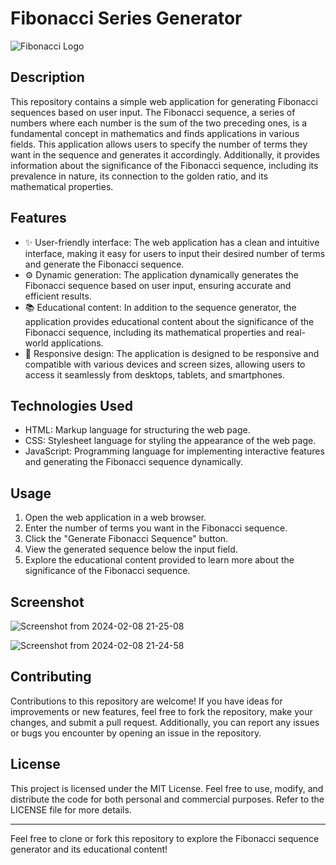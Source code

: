 # Fibonacci Series Generator

![Fibonacci Logo](https://github.com/yourusername/Fibonacci-Series-Generator/blob/main/images/fibonacci_logo.png)

## Description
This repository contains a simple web application for generating Fibonacci sequences based on user input. The Fibonacci sequence, a series of numbers where each number is the sum of the two preceding ones, is a fundamental concept in mathematics and finds applications in various fields. This application allows users to specify the number of terms they want in the sequence and generates it accordingly. Additionally, it provides information about the significance of the Fibonacci sequence, including its prevalence in nature, its connection to the golden ratio, and its mathematical properties.

## Features
- :sparkles: User-friendly interface: The web application has a clean and intuitive interface, making it easy for users to input their desired number of terms and generate the Fibonacci sequence.
- :gear: Dynamic generation: The application dynamically generates the Fibonacci sequence based on user input, ensuring accurate and efficient results.
- :books: Educational content: In addition to the sequence generator, the application provides educational content about the significance of the Fibonacci sequence, including its mathematical properties and real-world applications.
- :iphone: Responsive design: The application is designed to be responsive and compatible with various devices and screen sizes, allowing users to access it seamlessly from desktops, tablets, and smartphones.

## Technologies Used
- HTML: Markup language for structuring the web page.
- CSS: Stylesheet language for styling the appearance of the web page.
- JavaScript: Programming language for implementing interactive features and generating the Fibonacci sequence dynamically.

## Usage
1. Open the web application in a web browser.
2. Enter the number of terms you want in the Fibonacci sequence.
3. Click the "Generate Fibonacci Sequence" button.
4. View the generated sequence below the input field.
5. Explore the educational content provided to learn more about the significance of the Fibonacci sequence.


## Screenshot

![Screenshot from 2024-02-08 21-25-08](https://github.com/AsadShayan/Fabonacci-Sequence-Generator/assets/153836414/031b73ba-28b3-4d4f-ad38-e22a1d700ad2)

![Screenshot from 2024-02-08 21-24-58](https://github.com/AsadShayan/Fabonacci-Sequence-Generator/assets/153836414/4dfa77de-3ed7-419f-81ad-31d1430c01ab)




## Contributing
Contributions to this repository are welcome! If you have ideas for improvements or new features, feel free to fork the repository, make your changes, and submit a pull request. Additionally, you can report any issues or bugs you encounter by opening an issue in the repository.

## License
This project  is licensed under the MIT License. Feel free to use, modify, and distribute the code for both personal and commercial purposes. Refer to the LICENSE file for more details.

---

Feel free to clone or fork this repository to explore the Fibonacci sequence generator and its educational content!


